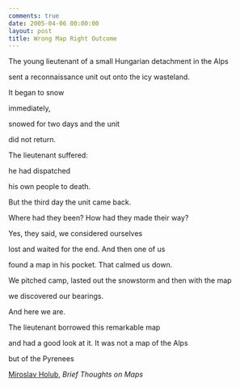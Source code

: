 ```yaml
---
comments: true
date: 2005-04-06 00:00:00
layout: post
title: Wrong Map Right Outcome
---
```


> 
The young lieutenant of a small Hungarian detachment in the Alps  

sent a reconnaissance unit out onto the icy wasteland.  

It began to snow  

immediately,  

snowed for two days and the unit  

did not return.  

  

The lieutenant suffered:  

he had dispatched  

his own people to death.  

  

But the third day the unit came back.  

Where had they been? How had they made their way?  

Yes, they said, we considered ourselves  

lost and waited for the end. And then one of us  

found a map in his pocket. That calmed us down.  

  

We pitched camp, lasted out the snowstorm and then with the map  

we discovered our bearings.  

And here we are.  

  

The lieutenant borrowed this remarkable map  

and had a good look at it. It was not a map of the Alps  

but of the Pyrenees





[Miroslav Holub](http://en.wikipedia.org/wiki/Miroslav_Holub), _Brief Thoughts on Maps_
